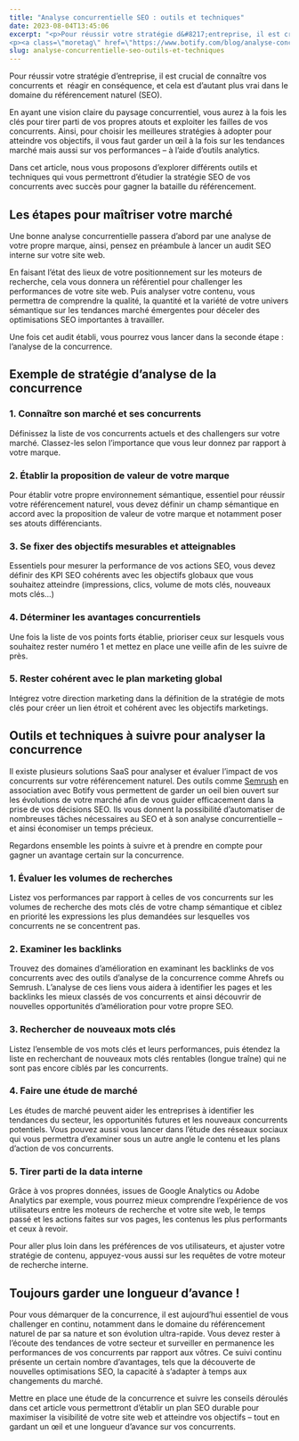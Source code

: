 ```yaml
---
title: "Analyse concurrentielle SEO : outils et techniques"
date: 2023-08-04T13:45:06
excerpt: "<p>Pour réussir votre stratégie d&#8217;entreprise, il est crucial de connaître vos concurrents et&nbsp; réagir en conséquence, et cela est d’autant plus vrai dans le domaine du référencement naturel (SEO). En ayant une vision claire du paysage concurrentiel, vous aurez à la fois les clés pour tirer parti de vos propres atouts et exploiter les failles&hellip; </p>
<p><a class=\"moretag\" href=\"https://www.botify.com/blog/analyse-concurrentielle-seo-outils-et-techniques\">Read the full article</a></p>"
slug: analyse-concurrentielle-seo-outils-et-techniques
---
```



<p>Pour réussir votre stratégie d&#8217;entreprise, il est crucial de connaître vos concurrents et&nbsp; réagir en conséquence, et cela est d’autant plus vrai dans le domaine du référencement naturel (SEO).</p>



<p>En ayant une vision claire du paysage concurrentiel, vous aurez à la fois les clés pour tirer parti de vos propres atouts et exploiter les failles de vos concurrents. Ainsi, pour choisir les meilleures stratégies à adopter pour atteindre vos objectifs, il vous faut garder un œil à la fois sur les tendances marché mais aussi sur vos performances &#8211; à l’aide d’outils analytics.</p>



<p>Dans cet article, nous vous proposons d’explorer différents outils et techniques qui vous permettront d’étudier la stratégie SEO de vos concurrents avec succès pour gagner la bataille du référencement.</p>



<h2 class="wp-block-heading" id="h-les-tapes-pour-ma-triser-votre-march">Les étapes pour maîtriser votre marché</h2>



<p>Une bonne analyse concurrentielle passera d’abord par une analyse de votre propre marque, ainsi, pensez en préambule à lancer un audit SEO interne sur votre site web.</p>



<p>En faisant l’état des lieux de votre positionnement sur les moteurs de recherche, cela vous donnera un référentiel pour challenger les performances de votre site web. Puis analyser votre contenu, vous permettra de comprendre la qualité, la quantité et la variété de votre univers sémantique sur les tendances marché émergentes pour déceler des optimisations SEO importantes à travailler.</p>



<p>Une fois cet audit établi, vous pourrez vous lancer dans la seconde étape : l’analyse de la concurrence.</p>



<h2 class="wp-block-heading" id="h-exemple-de-strat-gie-d-analyse-de-la-concurrence">Exemple de stratégie d’analyse de la concurrence</h2>



<h3 class="has-text-align-left wp-block-heading"><strong>1. Connaître son marché et ses concurrents</strong></h3>



<p>Définissez la liste de vos concurrents actuels et des challengers sur votre marché. Classez-les selon l’importance que vous leur donnez par rapport à votre marque.</p>



<h3 class="wp-block-heading" id="h-2-tablir-la-proposition-de-valeur-de-votre-marque"><strong>2. Établir la proposition de valeur de votre marque</strong></h3>



<p>Pour établir votre propre environnement sémantique, essentiel pour réussir votre référencement naturel, vous devez définir un champ sémantique en accord avec la proposition de valeur de votre marque et notamment poser ses atouts différenciants.&nbsp;</p>



<h3 class="wp-block-heading" id="h-3-se-fixer-des-objectifs-mesurables-et-atteignables"><strong>3. Se fixer des objectifs mesurables et atteignables</strong></h3>



<p>Essentiels pour mesurer la performance de vos actions SEO, vous devez définir des KPI SEO cohérents avec les objectifs globaux que vous souhaitez atteindre (impressions, clics, volume de mots clés, nouveaux mots clés…)</p>



<h3 class="wp-block-heading" id="h-4-d-terminer-les-avantages-concurrentiels"><strong>4. Déterminer les avantages concurrentiels</strong></h3>



<p>Une fois la liste de vos points forts établie, prioriser ceux sur lesquels vous souhaitez rester numéro 1 et mettez en place une veille afin de les suivre de près.</p>



<h3 class="wp-block-heading" id="h-5-rester-coh-rent-avec-le-plan-marketing-global"><strong>5. Rester cohérent avec le plan marketing global</strong></h3>



<p>Intégrez votre direction marketing dans la définition de la stratégie de mots clés pour créer un lien étroit et cohérent avec les objectifs marketings.</p>



<h2 class="wp-block-heading" id="h-outils-et-techniques-suivre-pour-analyser-la-concurrence">Outils et techniques à suivre pour analyser la concurrence</h2>



<p>Il existe plusieurs solutions SaaS pour analyser et évaluer l’impact de vos concurrents sur votre référencement naturel. Des outils comme <a href="https://www.botify.com/blog/botify-and-semrush-partner-to-provide-powerful-insights-for-enterprise-brands" target="_blank" rel="noreferrer noopener">Semrush</a> en association avec Botify vous permettent de garder un oeil bien ouvert sur les évolutions de votre marché afin de vous guider efficacement dans la prise de vos décisions SEO. Ils vous donnent la possibilité d’automatiser de nombreuses tâches nécessaires au SEO et à son analyse concurrentielle &#8211; et ainsi économiser un temps précieux.</p>



<p>Regardons ensemble les points à suivre et à prendre en compte pour gagner un avantage certain sur la concurrence.</p>



<h3 class="wp-block-heading" id="h-1-valuer-les-volumes-de-recherches">1. Évaluer les volumes de recherches</h3>



<p>Listez vos performances par rapport à celles de vos concurrents sur les volumes de recherche des mots clés de votre champ sémantique et ciblez en priorité les expressions les plus demandées sur lesquelles vos concurrents ne se concentrent pas.</p>



<h3 class="wp-block-heading" id="h-2-examiner-les-backlinks">2. Examiner les backlinks&nbsp;</h3>



<p>Trouvez des domaines d&#8217;amélioration en examinant les backlinks de vos concurrents avec des outils d&#8217;analyse de la concurrence comme Ahrefs ou Semrush. L&#8217;analyse de ces liens vous aidera à identifier les pages et les backlinks les mieux classés de vos concurrents et ainsi découvrir de nouvelles opportunités d&#8217;amélioration pour votre propre SEO.</p>



<h3 class="wp-block-heading" id="h-3-rechercher-de-nouveaux-mots-cl-s">3. Rechercher de nouveaux mots clés</h3>



<p>Listez l’ensemble de vos mots clés et leurs performances, puis étendez la liste en recherchant de nouveaux mots clés rentables (longue traîne) qui ne sont pas encore ciblés par les concurrents.&nbsp;</p>



<h3 class="wp-block-heading" id="h-4-faire-une-tude-de-march">4. Faire une étude de marché</h3>



<p>Les études de marché peuvent aider les entreprises à identifier les tendances du secteur, les opportunités futures et les nouveaux concurrents potentiels. Vous pouvez aussi vous lancer dans l’étude des réseaux sociaux qui vous permettra d’examiner sous un autre angle le contenu et les plans d’action de vos concurrents.</p>



<h3 class="wp-block-heading" id="h-5-tirer-parti-de-la-data-interne">5. Tirer parti de la data interne</h3>



<p>Grâce à vos propres données, issues de Google Analytics ou Adobe Analytics par exemple, vous pourrez mieux comprendre l&#8217;expérience de vos utilisateurs entre les moteurs de recherche et votre site web, le temps passé et les actions faites sur vos pages, les contenus les plus performants et ceux à revoir.&nbsp;</p>



<p>Pour aller plus loin dans les préférences de vos utilisateurs, et ajuster votre stratégie de contenu, appuyez-vous aussi sur les requêtes de votre moteur de recherche interne.</p>



<h2 class="wp-block-heading" id="h-toujours-garder-une-longueur-d-avance">Toujours garder une longueur d’avance !</h2>



<p>Pour vous démarquer de la concurrence, il est aujourd’hui essentiel de vous challenger en continu, notamment dans le domaine du référencement naturel de par sa nature et son évolution ultra-rapide. Vous devez rester à l’écoute des tendances de votre secteur et surveiller en permanence les performances de vos concurrents par rapport aux vôtres. Ce suivi continu présente un certain nombre d&#8217;avantages, tels que la découverte de nouvelles optimisations SEO, la capacité à s&#8217;adapter à temps aux changements du marché.</p>



<p>Mettre en place une étude de la concurrence et suivre les conseils déroulés dans cet article vous permettront d’établir un plan SEO durable pour maximiser la visibilité de votre site web et atteindre vos objectifs &#8211; tout en gardant un œil et une longueur d’avance sur vos concurrents.&nbsp;</p>
